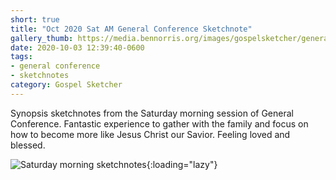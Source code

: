 ```yaml
---
short: true
title: "Oct 2020 Sat AM General Conference Sketchnote"
gallery_thumb: https://media.bennorris.org/images/gospelsketcher/general-conference/oct-2020/general-conference-sat-am-sketchnote.jpg
date: 2020-10-03 12:39:40-0600
tags:
- general conference
- sketchnotes
category: Gospel Sketcher
---
```


Synopsis sketchnotes from the Saturday morning session of General Conference. Fantastic experience to gather with the family and focus on how to become more like Jesus Christ our Savior. Feeling loved and blessed.

![Saturday morning sketchnotes](https://media.bennorris.org/images/gospelsketcher/general-conference/oct-2020/general-conference-sat-am-sketchnote.jpg){:loading="lazy"}
